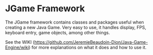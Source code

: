 # JGame Framework
The JGame framework contains classes and packages useful when creating a new Java Game. Very easy to use, it handles display, FPS, keyboard entry, game objects, among other things.

See the WIKI (https://github.com/JeremieBeaudoin-Dion/Java-Game-Engine/wiki) for more explanations on what it does and how to use it.
